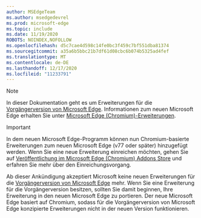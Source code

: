 ```yaml
---
author: MSEdgeTeam
ms.author: msedgedevrel
ms.prod: microsoft-edge
ms.topic: include
ms.date: 11/19/2020
ROBOTS: NOINDEX,NOFOLLOW
ms.openlocfilehash: d5c7cae4d598c14fe0bc3f459c7bf551dba81374
ms.sourcegitcommit: a35a6b5bbc21b7df61d08cbc6b074b5325ad4fef
ms.translationtype: MT
ms.contentlocale: de-DE
ms.lasthandoff: 12/17/2020
ms.locfileid: "11233791"
---
```

> [!NOTE]
> In dieser Dokumentation geht es um Erweiterungen für die [Vorgängerversion von Microsoft Edge][MicrosoftSupportEdgeLegacy]. Informationen zum neuen Microsoft Edge erhalten Sie unter [Microsoft Edge (Chromium)-Erweiterungen][MicrosoftEdgeExtensionsChromiumIndex].

> [!IMPORTANT]
> In dem neuen Microsoft Edge-Programm können nun Chromium-basierte Erweiterungen zum neuen Microsoft Edge \(v77 oder später\) hinzugefügt werden. Wenn Sie eine neue Erweiterung einreichen möchten, gehen Sie auf [Veröffentlichung im Microsoft Edge (Chromium) Addons Store][ExtensionsChromiumPublish] und erfahren Sie mehr über den Einreichungsvorgang.  
> 
> Ab dieser Ankündigung akzeptiert Microsoft keine neuen Erweiterungen für die [Vorgängerversion von Microsoft Edge][MicrosoftSupportEdgeLegacy] mehr. Wenn Sie eine Erweiterung für die Vorgängerversion besitzen, sollten Sie damit beginnen, Ihre Erweiterung in den neuen Microsoft Edge zu portieren.  Der neue Microsoft Edge basiert auf Chromium, sodass für die Vorgängerversion von Microsoft Edge konzipierte Erweiterungen nicht in der neuen Version funktionieren.  
> 

<!-- image links -->  

<!-- links -->  

[MicrosoftEdgeExtensionsChromiumIndex]: /microsoft-edge/extensions-chromium/index "Microsoft Edge (Chromium)-Erweiterungen"
[ExtensionsChromiumPublish]: /microsoft-edge/extensions-chromium/publish/publish-extension "Veröffentlichen einer Erweiterung"  

[MicrosoftSupportEdgeLegacy]: https://support.microsoft.com/help/4533505/what-is-microsoft-edge-legacy "Was ist die Vorgängerversion von Microsoft Edge? | Microsoft-Support"  
